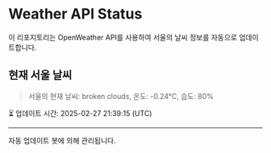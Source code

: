 
# Weather API Status

이 리포지토리는 OpenWeather API를 사용하여 서울의 날씨 정보를 자동으로 업데이트합니다.

## 현재 서울 날씨
> 서울의 현재 날씨: broken clouds, 온도: -0.24°C, 습도: 80%

⏳ 업데이트 시간: 2025-02-27 21:39:15 (UTC)

---
자동 업데이트 봇에 의해 관리됩니다.
